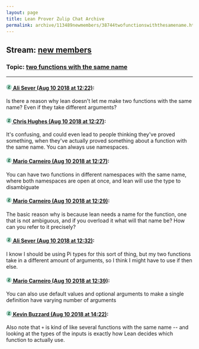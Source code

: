 ```yaml
---
layout: page
title: Lean Prover Zulip Chat Archive 
permalink: archive/113489newmembers/38744twofunctionswiththesamename.html
---
```


## Stream: [new members](index.html)
### Topic: [two functions with the same name](38744twofunctionswiththesamename.html)

---

#### [![Click to go to Zulip](../../assets/img/zulip2.png) Ali Sever (Aug 10 2018 at 12:22)](https://leanprover.zulipchat.com/#narrow/stream/113489-new%20members/topic/two%20functions%20with%20the%20same%20name/near/131229114):
Is there a reason why lean doesn't let me make two functions with the same name? Even if they take different arguments?

#### [![Click to go to Zulip](../../assets/img/zulip2.png) Chris Hughes (Aug 10 2018 at 12:27)](https://leanprover.zulipchat.com/#narrow/stream/113489-new%20members/topic/two%20functions%20with%20the%20same%20name/near/131229303):
It's confusing, and could even lead to people thinking they've proved something, when they've actually proved something about a function with the same name. You can always use namespaces.

#### [![Click to go to Zulip](../../assets/img/zulip2.png) Mario Carneiro (Aug 10 2018 at 12:27)](https://leanprover.zulipchat.com/#narrow/stream/113489-new%20members/topic/two%20functions%20with%20the%20same%20name/near/131229312):
You can have two functions in different namespaces with the same name, where both namespaces are open at once, and lean will use the type to disambiguate

#### [![Click to go to Zulip](../../assets/img/zulip2.png) Mario Carneiro (Aug 10 2018 at 12:29)](https://leanprover.zulipchat.com/#narrow/stream/113489-new%20members/topic/two%20functions%20with%20the%20same%20name/near/131229383):
The basic reason why is because lean needs a name for the function, one that is not ambiguous, and if you overload it what will that name be? How can you refer to it precisely?

#### [![Click to go to Zulip](../../assets/img/zulip2.png) Ali Sever (Aug 10 2018 at 12:32)](https://leanprover.zulipchat.com/#narrow/stream/113489-new%20members/topic/two%20functions%20with%20the%20same%20name/near/131229559):
I know I should be using Pi types for this sort of thing, but my two functions take in a different amount of arguments, so I think I might have to use if then else.

#### [![Click to go to Zulip](../../assets/img/zulip2.png) Mario Carneiro (Aug 10 2018 at 12:39)](https://leanprover.zulipchat.com/#narrow/stream/113489-new%20members/topic/two%20functions%20with%20the%20same%20name/near/131229802):
You can also use default values and optional arguments to make a single definition have varying number of arguments

#### [![Click to go to Zulip](../../assets/img/zulip2.png) Kevin Buzzard (Aug 10 2018 at 14:22)](https://leanprover.zulipchat.com/#narrow/stream/113489-new%20members/topic/two%20functions%20with%20the%20same%20name/near/131233997):
Also note that `+` is kind of like several functions with the same name -- and looking at the types of the inputs is exactly how Lean decides which function to actually use.

